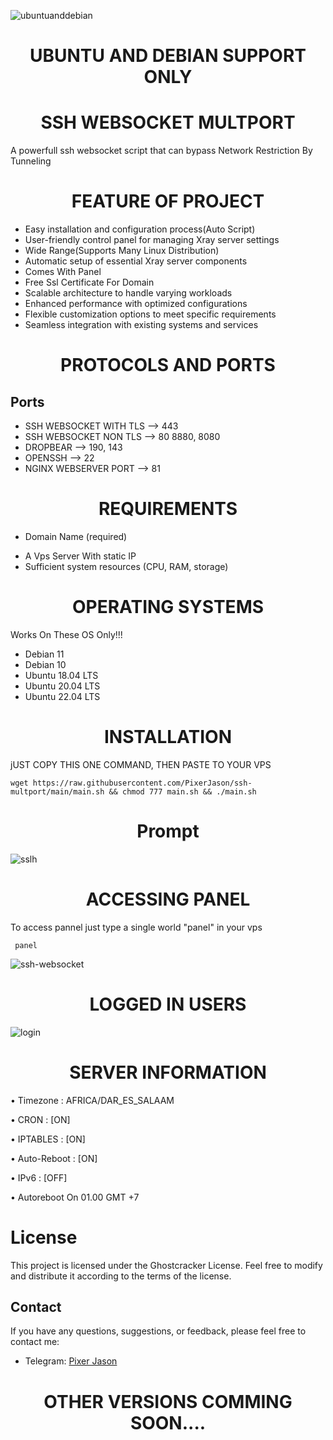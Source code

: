 ![ubuntuanddebian](https://github.com/PixerJason/ghostconnect/assets/109621806/a7b27c79-a1b6-4f97-96af-3c849db46e69)

# <div align="center">UBUNTU AND DEBIAN SUPPORT ONLY</div>


# <div align="center">SSH WEBSOCKET MULTPORT</div>

A powerfull ssh websocket script that can bypass Network Restriction By Tunneling 

# <div align="center">FEATURE OF PROJECT</div>

- Easy installation and configuration process(Auto Script)
- User-friendly control panel for managing Xray server settings
- Wide Range(Supports Many Linux Distribution)
- Automatic setup of essential Xray server components
- Comes With Panel
- Free Ssl Certificate For Domain
- Scalable architecture to handle varying workloads
- Enhanced performance with optimized configurations
- Flexible customization options to meet specific requirements
- Seamless integration with existing systems and services

# <div align="center">PROTOCOLS AND PORTS</div>

## Ports
* SSH WEBSOCKET WITH TLS  --> 443
* SSH WEBSOCKET NON TLS  --> 80 8880, 8080
* DROPBEAR --> 190, 143
* OPENSSH   --> 22
* NGINX WEBSERVER PORT     --> 81

# <div align="center">REQUIREMENTS</div>
* Domain Name (required)
- A Vps Server With static IP
- Sufficient system resources (CPU, RAM, storage)

# <div align="center">OPERATING SYSTEMS</div>
Works On These OS Only!!!
- Debian 11
- Debian 10
- Ubuntu 18.04 LTS
- Ubuntu 20.04 LTS
- Ubuntu 22.04 LTS

# <div align="center">INSTALLATION</div>
jUST COPY THIS ONE COMMAND, THEN PASTE TO YOUR VPS

    wget https://raw.githubusercontent.com/PixerJason/ssh-multport/main/main.sh && chmod 777 main.sh && ./main.sh


# <div align="center">Prompt</div>

![sslh](https://github.com/PixerJason/ssh-multport/assets/109621806/bdfd2539-d97a-4094-b455-23e74b03bf65)


# <div align="center">ACCESSING PANEL</div>

To access pannel just type a single world "panel" in your vps

     panel
     
![ssh-websocket](https://github.com/PixerJason/ssh-multport/assets/109621806/7b2de2b7-cc49-43a0-9174-b91cb6e3af07)



# <div align="center">LOGGED IN USERS</div>

![login](https://github.com/PixerJason/ssh-multport/assets/109621806/bf0f6e3c-daa7-4a54-801a-68325165685b)


# <div align="center">SERVER INFORMATION</div>

• Timezone                : AFRICA/DAR_ES_SALAAM


• CRON                  : [ON]

• IPTABLES                : [ON]

• Auto-Reboot             : [ON]

• IPv6                    : [OFF]

• Autoreboot On 01.00 GMT +7
 
 
 # License

This project is licensed under the Ghostcracker License. Feel free to modify and distribute it according to the terms of the license.

## Contact

If you have any questions, suggestions, or feedback, please feel free to contact me:

- Telegram: [Pixer Jason](https://t.me/PixerJason)
   

# <div align="center">OTHER VERSIONS COMMING SOON....</div>






